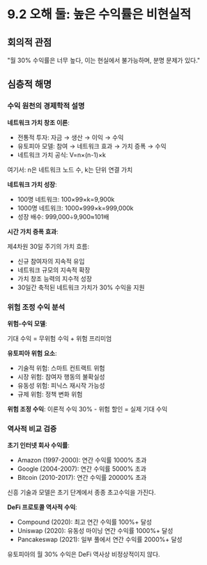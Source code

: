# 9.2 오해 둘: 높은 수익률은 비현실적

## 회의적 관점

"월 30% 수익률은 너무 높다, 이는 현실에서 불가능하며, 분명 문제가 있다."

## 심층적 해명

### 수익 원천의 경제학적 설명

**네트워크 가치 창조 이론**:

- 전통적 투자: 자금 → 생산 → 이익 → 수익
- 유토피아 모델: 참여 → 네트워크 효과 → 가치 증폭 → 수익
- 네트워크 가치 공식: V=n×(n-1)×k

여기서: n은 네트워크 노드 수, k는 단위 연결 가치

**네트워크 가치 성장**:

- 100명 네트워크: 100×99×k=9,900k
- 1000명 네트워크: 1000×999×k=999,000k
- 성장 배수: 999,000÷9,900≈101배

**시간 가치 증폭 효과**:

제4차원 30일 주기의 가치 흐름:

- 신규 참여자의 지속적 유입
- 네트워크 규모의 지속적 확장
- 가치 창조 능력의 지수적 성장
- 30일간 축적된 네트워크 가치가 30% 수익을 지원

### 위험 조정 수익 분석

**위험-수익 모델**:

기대 수익 = 무위험 수익 + 위험 프리미엄

**유토피아 위험 요소**:

- 기술적 위험: 스마트 컨트랙트 위험
- 시장 위험: 참여자 행동의 불확실성
- 유동성 위험: 피닉스 재시작 가능성
- 규제 위험: 정책 변화 위험

**위험 조정 수익**: 이론적 수익 30% - 위험 할인 = 실제 기대 수익

### 역사적 비교 검증

**초기 인터넷 회사 수익률**:

- Amazon (1997-2000): 연간 수익률 1000% 초과
- Google (2004-2007): 연간 수익률 5000% 초과
- Bitcoin (2010-2017): 연간 수익률 20000% 초과

신흥 기술과 모델은 초기 단계에서 종종 초고수익을 가진다.

**DeFi 프로토콜 역사적 수익**:

- Compound (2020): 최고 연간 수익률 100%+ 달성
- Uniswap (2020): 유동성 마이닝 연간 수익률 1000%+ 달성
- Pancakeswap (2021): 일부 풀에서 연간 수익률 2000%+ 달성

유토피아의 월 30% 수익은 DeFi 역사상 비정상적이지 않다.